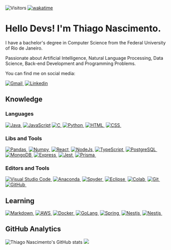 ![Visitors](https://api.visitorbadge.io/api/visitors?path=https%3A%2F%2Fgithub.com%2Fnascimentoliveira&label=Visitors&labelColor=%23007EC6&countColor=%23555555)
[![wakatime](https://wakatime.com/badge/user/e602fd7d-7c23-4957-926f-0f6b4763a14a.svg?style=for-the-badge&logoColor=white&labelColor=%23555555)](https://wakatime.com/@e602fd7d-7c23-4957-926f-0f6b4763a14a)

# Hello Devs! I'm Thiago Nascimento.


I have a bachelor's degree in Computer Science from the Federal University of Rio de Janeiro.

Passionate about Artificial Intelligence, Natural Language Processing, Data Science, Back-end Development and Programming Problems.

You can find me on social media:

[![Gmail](https://img.shields.io/badge/-nascimentoliveira@gmail.com-FFFFFF?style=for-the-badge&logo=gmail&logoColor=white&color=007EC6&labelColor=555555)&nbsp;](mailto:nascimentoliveira@gmail.com)
[![Linkedin](https://img.shields.io/badge/-/nascimentoliveira-FFFFFF?style=for-the-badge&logo=linkedin&logoColor=white&color=007EC6&labelColor=555555)](https://linkedin.com/in/nascimentoliveira)

## Knowledge

### Languages
 
[![Java](https://img.shields.io/badge/-java-ffffff?style=for-the-badge&logo=java&logoColor=white&color=007EC6&labelColor=555555)&nbsp;](https://www.java.com/)
[![JavaScript](https://img.shields.io/badge/-JavaScript-ffffff?style=for-the-badge&logo=javascript&logoColor=white&color=007EC6&labelColor=555555)](https://developer.mozilla.org/en-US/docs/Web/JavaScript)
[![C](https://img.shields.io/badge/-c-ffffff?style=for-the-badge&logo=c&logoColor=white&color=007EC6&labelColor=555555)&nbsp;](https://www.w3schools.com/c/c_intro.php)
[![Python](https://img.shields.io/badge/-python-ffffff?style=for-the-badge&logo=python&logoColor=white&color=007EC6&labelColor=555555)&nbsp;](https://www.python.org/)
[![HTML](https://img.shields.io/badge/-html5-ffffff?style=for-the-badge&logo=html5&logoColor=white&color=007EC6&labelColor=555555)&nbsp;](https://developer.mozilla.org/en-US/docs/Web/HTML)
[![CSS](https://img.shields.io/badge/-css3-ffffff?style=for-the-badge&logo=css3&logoColor=white&color=007EC6&labelColor=555555)&nbsp;](https://developer.mozilla.org/en-US/docs/Web/CSS)

### Libs and Tools

[![Pandas](https://img.shields.io/badge/-pandas-ffffff?style=for-the-badge&logo=pandas&logoColor=white&color=007EC6&labelColor=555555)&nbsp;](https://pandas.pydata.org/)
[![Numpy](https://img.shields.io/badge/-numpy-ffffff?style=for-the-badge&logo=numpy&logoColor=white&color=007EC6&labelColor=555555)&nbsp;](https://numpy.org/)
[![React](https://img.shields.io/badge/-react-ffffff?style=for-the-badge&logo=react&logoColor=white&color=007EC6&labelColor=555555)&nbsp;](https://reactjs.org/)
[![NodeJs](https://img.shields.io/badge/-nodejs-ffffff?style=for-the-badge&logo=nodedotjs&logoColor=white&color=007EC6&labelColor=555555)&nbsp;](https://nodejs.org/)
[![TypeScript](https://img.shields.io/badge/-typescript-ffffff?style=for-the-badge&logo=typescript&logoColor=white&color=007EC6&labelColor=555555)&nbsp;](https://www.typescriptlang.org/)
[![PostgreSQL](https://img.shields.io/badge/-postgresql-ffffff?style=for-the-badge&logo=Postgresql&logoColor=white&color=007EC6&labelColor=555555)&nbsp;](https://www.postgresql.org/)
[![MongoDB](https://img.shields.io/badge/-mongodb-ffffff?style=for-the-badge&logo=mongodb&logoColor=white&color=007EC6&labelColor=555555)&nbsp;](https://www.mongodb.com/)
[![Express](https://img.shields.io/badge/-express-ffffff?style=for-the-badge&logo=express&logoColor=white&color=007EC6&labelColor=555555)&nbsp;](https://expressjs.com/pt-br/)
[![Jest](https://img.shields.io/badge/-jest-ffffff?style=for-the-badge&logo=jest&logoColor=white&color=007EC6&labelColor=555555)&nbsp;](https://jestjs.io/pt-BR/)
[![Prisma](https://img.shields.io/badge/-prisma-ffffff?style=for-the-badge&logo=prisma&logoColor=white&color=007EC6&labelColor=555555)&nbsp;
](https://www.prisma.io/docs)

### Editors and Tools

[![Visual Studio Code](https://img.shields.io/badge/-visual%20studio%20code-ffffff?style=for-the-badge&logo=visual%20studio%20code&logoColor=white&color=007EC6&labelColor=555555)&nbsp;](https://code.visualstudio.com/)
[![Anaconda](https://img.shields.io/badge/-Anaconda-ffffff?style=for-the-badge&logo=anaconda&logoColor=white&color=007EC6&labelColor=555555)&nbsp;](https://www.anaconda.com/)
[![Spyder](https://img.shields.io/badge/-spyder-ffffff?style=for-the-badge&logo=spyder%20ide&logoColor=white&color=007EC6&labelColor=555555)&nbsp;](https://www.spyder-ide.org/)
[![Eclipse](https://img.shields.io/badge/-eclipse-ffffff?style=for-the-badge&logo=eclipse&logoColor=white&color=007EC6&labelColor=555555)&nbsp;](https://www.eclipse.org/downloads/)
[![Colab](https://img.shields.io/badge/-colab-ffffff?style=for-the-badge&logo=googlecolab&logoColor=white&color=007EC6&labelColor=555555)&nbsp;](https://colab.research.google.com/)
[![Git](https://img.shields.io/badge/-git-ffffff?style=for-the-badge&logo=git&logoColor=white&color=007EC6&labelColor=555555)&nbsp;](https://git-scm.com/)
[![GitHub](https://img.shields.io/badge/-github-ffffff?style=for-the-badge&logo=github&logoColor=white&color=007EC6&labelColor=555555)&nbsp;](https://github.com/)

## Learning

[![Markdown](https://img.shields.io/badge/-markdown-ffffff?style=for-the-badge&logo=markdown&logoColor=white&color=007EC6&labelColor=555555)&nbsp;](https://daringfireball.net/projects/markdown/)
[![AWS](https://img.shields.io/badge/-aws-ffffff?style=for-the-badge&logo=amazonaws&logoColor=white&color=007EC6&labelColor=555555)&nbsp;](https://aws.amazon.com/pt/)
[![Docker](https://img.shields.io/badge/-docker-ffffff?style=for-the-badge&logo=docker&logoColor=white&color=007EC6&labelColor=555555)&nbsp;](https://www.docker.com/)
[![GoLang](https://img.shields.io/badge/-go-ffffff?style=for-the-badge&logo=go&logoColor=white&color=007EC6&labelColor=555555)&nbsp;](https://go.dev/)
[![Spring](https://img.shields.io/badge/-spring-ffffff?style=for-the-badge&logo=spring-boot&logoColor=white&color=007EC6&labelColor=555555)&nbsp;](https://spring.io/)
[![Nestjs](https://img.shields.io/badge/-nestjs-ffffff?style=for-the-badge&logo=nestjs&logoColor=white&color=007EC6&labelColor=555555)&nbsp;](https://nestjs.com/)
[![Nestjs](https://img.shields.io/badge/-nestjs-ffffff?style=for-the-badge&logo=nestjs&logoColor=white&color=007EC6&labelColor=555555)&nbsp;](https://nestjs.com/)

## GitHub Analytics
![Thiago Nascimento's GitHub stats](https://github-readme-stats.vercel.app/api?username=nascimentoliveira&theme=github_dark&hide_border=true&include_all_commits=true&count_private=false)
![](https://github-readme-streak-stats.herokuapp.com/?user=nascimentoliveira&theme=github_dark&hide_border=true)
